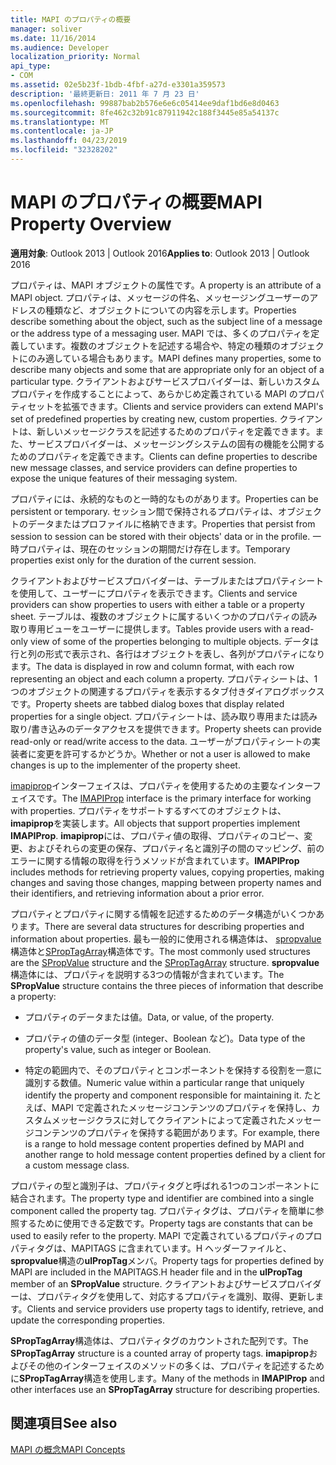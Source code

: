 ```yaml
---
title: MAPI のプロパティの概要
manager: soliver
ms.date: 11/16/2014
ms.audience: Developer
localization_priority: Normal
api_type:
- COM
ms.assetid: 02e5b23f-1bdb-4fbf-a27d-e3301a359573
description: '最終更新日: 2011 年 7 月 23 日'
ms.openlocfilehash: 99887bab2b576e6e6c05414ee9daf1bd6e8d0463
ms.sourcegitcommit: 8fe462c32b91c87911942c188f3445e85a54137c
ms.translationtype: MT
ms.contentlocale: ja-JP
ms.lasthandoff: 04/23/2019
ms.locfileid: "32328202"
---
```

# <a name="mapi-property-overview"></a><span data-ttu-id="ccd7b-103">MAPI のプロパティの概要</span><span class="sxs-lookup"><span data-stu-id="ccd7b-103">MAPI Property Overview</span></span>

  
  
<span data-ttu-id="ccd7b-104">**適用対象**: Outlook 2013 | Outlook 2016</span><span class="sxs-lookup"><span data-stu-id="ccd7b-104">**Applies to**: Outlook 2013 | Outlook 2016</span></span> 
  
<span data-ttu-id="ccd7b-105">プロパティは、MAPI オブジェクトの属性です。</span><span class="sxs-lookup"><span data-stu-id="ccd7b-105">A property is an attribute of a MAPI object.</span></span> <span data-ttu-id="ccd7b-106">プロパティは、メッセージの件名、メッセージングユーザーのアドレスの種類など、オブジェクトについての内容を示します。</span><span class="sxs-lookup"><span data-stu-id="ccd7b-106">Properties describe something about the object, such as the subject line of a message or the address type of a messaging user.</span></span> <span data-ttu-id="ccd7b-107">MAPI では、多くのプロパティを定義しています。複数のオブジェクトを記述する場合や、特定の種類のオブジェクトにのみ適している場合もあります。</span><span class="sxs-lookup"><span data-stu-id="ccd7b-107">MAPI defines many properties, some to describe many objects and some that are appropriate only for an object of a particular type.</span></span> <span data-ttu-id="ccd7b-108">クライアントおよびサービスプロバイダーは、新しいカスタムプロパティを作成することによって、あらかじめ定義されている MAPI のプロパティセットを拡張できます。</span><span class="sxs-lookup"><span data-stu-id="ccd7b-108">Clients and service providers can extend MAPI's set of predefined properties by creating new, custom properties.</span></span> <span data-ttu-id="ccd7b-109">クライアントは、新しいメッセージクラスを記述するためのプロパティを定義できます。また、サービスプロバイダーは、メッセージングシステムの固有の機能を公開するためのプロパティを定義できます。</span><span class="sxs-lookup"><span data-stu-id="ccd7b-109">Clients can define properties to describe new message classes, and service providers can define properties to expose the unique features of their messaging system.</span></span>
  
<span data-ttu-id="ccd7b-110">プロパティには、永続的なものと一時的なものがあります。</span><span class="sxs-lookup"><span data-stu-id="ccd7b-110">Properties can be persistent or temporary.</span></span> <span data-ttu-id="ccd7b-111">セッション間で保持されるプロパティは、オブジェクトのデータまたはプロファイルに格納できます。</span><span class="sxs-lookup"><span data-stu-id="ccd7b-111">Properties that persist from session to session can be stored with their objects' data or in the profile.</span></span> <span data-ttu-id="ccd7b-112">一時プロパティは、現在のセッションの期間だけ存在します。</span><span class="sxs-lookup"><span data-stu-id="ccd7b-112">Temporary properties exist only for the duration of the current session.</span></span> 
  
<span data-ttu-id="ccd7b-113">クライアントおよびサービスプロバイダーは、テーブルまたはプロパティシートを使用して、ユーザーにプロパティを表示できます。</span><span class="sxs-lookup"><span data-stu-id="ccd7b-113">Clients and service providers can show properties to users with either a table or a property sheet.</span></span> <span data-ttu-id="ccd7b-114">テーブルは、複数のオブジェクトに属するいくつかのプロパティの読み取り専用ビューをユーザーに提供します。</span><span class="sxs-lookup"><span data-stu-id="ccd7b-114">Tables provide users with a read-only view of some of the properties belonging to multiple objects.</span></span> <span data-ttu-id="ccd7b-115">データは行と列の形式で表示され、各行はオブジェクトを表し、各列がプロパティになります。</span><span class="sxs-lookup"><span data-stu-id="ccd7b-115">The data is displayed in row and column format, with each row representing an object and each column a property.</span></span> <span data-ttu-id="ccd7b-116">プロパティシートは、1つのオブジェクトの関連するプロパティを表示するタブ付きダイアログボックスです。</span><span class="sxs-lookup"><span data-stu-id="ccd7b-116">Property sheets are tabbed dialog boxes that display related properties for a single object.</span></span> <span data-ttu-id="ccd7b-117">プロパティシートは、読み取り専用または読み取り/書き込みのデータアクセスを提供できます。</span><span class="sxs-lookup"><span data-stu-id="ccd7b-117">Property sheets can provide read-only or read/write access to the data.</span></span> <span data-ttu-id="ccd7b-118">ユーザーがプロパティシートの実装者に変更を許可するかどうか。</span><span class="sxs-lookup"><span data-stu-id="ccd7b-118">Whether or not a user is allowed to make changes is up to the implementer of the property sheet.</span></span>
  
<span data-ttu-id="ccd7b-119">[imapiprop](imapipropiunknown.md)インターフェイスは、プロパティを使用するための主要なインターフェイスです。</span><span class="sxs-lookup"><span data-stu-id="ccd7b-119">The [IMAPIProp](imapipropiunknown.md) interface is the primary interface for working with properties.</span></span> <span data-ttu-id="ccd7b-120">プロパティをサポートするすべてのオブジェクトは、 **imapiprop**を実装します。</span><span class="sxs-lookup"><span data-stu-id="ccd7b-120">All objects that support properties implement **IMAPIProp**.</span></span> <span data-ttu-id="ccd7b-121">**imapiprop**には、プロパティ値の取得、プロパティのコピー、変更、およびそれらの変更の保存、プロパティ名と識別子の間のマッピング、前のエラーに関する情報の取得を行うメソッドが含まれています。</span><span class="sxs-lookup"><span data-stu-id="ccd7b-121">**IMAPIProp** includes methods for retrieving property values, copying properties, making changes and saving those changes, mapping between property names and their identifiers, and retrieving information about a prior error.</span></span> 
  
<span data-ttu-id="ccd7b-122">プロパティとプロパティに関する情報を記述するためのデータ構造がいくつかあります。</span><span class="sxs-lookup"><span data-stu-id="ccd7b-122">There are several data structures for describing properties and information about properties.</span></span> <span data-ttu-id="ccd7b-123">最も一般的に使用される構造体は、 [spropvalue](spropvalue.md)構造体と[SPropTagArray](sproptagarray.md)構造体です。</span><span class="sxs-lookup"><span data-stu-id="ccd7b-123">The most commonly used structures are the [SPropValue](spropvalue.md) structure and the [SPropTagArray](sproptagarray.md) structure.</span></span> <span data-ttu-id="ccd7b-124">**spropvalue**構造体には、プロパティを説明する3つの情報が含まれています。</span><span class="sxs-lookup"><span data-stu-id="ccd7b-124">The **SPropValue** structure contains the three pieces of information that describe a property:</span></span> 
  
- <span data-ttu-id="ccd7b-125">プロパティのデータまたは値。</span><span class="sxs-lookup"><span data-stu-id="ccd7b-125">Data, or value, of the property.</span></span>
    
- <span data-ttu-id="ccd7b-126">プロパティの値のデータ型 (integer、Boolean など)。</span><span class="sxs-lookup"><span data-stu-id="ccd7b-126">Data type of the property's value, such as integer or Boolean.</span></span> 
    
- <span data-ttu-id="ccd7b-127">特定の範囲内で、そのプロパティとコンポーネントを保持する役割を一意に識別する数値。</span><span class="sxs-lookup"><span data-stu-id="ccd7b-127">Numeric value within a particular range that uniquely identify the property and component responsible for maintaining it.</span></span> <span data-ttu-id="ccd7b-128">たとえば、MAPI で定義されたメッセージコンテンツのプロパティを保持し、カスタムメッセージクラスに対してクライアントによって定義されたメッセージコンテンツのプロパティを保持する範囲があります。</span><span class="sxs-lookup"><span data-stu-id="ccd7b-128">For example, there is a range to hold message content properties defined by MAPI and another range to hold message content properties defined by a client for a custom message class.</span></span> 
    
<span data-ttu-id="ccd7b-129">プロパティの型と識別子は、プロパティタグと呼ばれる1つのコンポーネントに結合されます。</span><span class="sxs-lookup"><span data-stu-id="ccd7b-129">The property type and identifier are combined into a single component called the property tag.</span></span> <span data-ttu-id="ccd7b-130">プロパティタグは、プロパティを簡単に参照するために使用できる定数です。</span><span class="sxs-lookup"><span data-stu-id="ccd7b-130">Property tags are constants that can be used to easily refer to the property.</span></span> <span data-ttu-id="ccd7b-131">MAPI で定義されているプロパティのプロパティタグは、MAPITAGS に含まれています。H ヘッダーファイルと、 **spropvalue**構造の**ulPropTag**メンバ。</span><span class="sxs-lookup"><span data-stu-id="ccd7b-131">Property tags for properties defined by MAPI are included in the MAPITAGS.H header file and in the **ulPropTag** member of an **SPropValue** structure.</span></span> <span data-ttu-id="ccd7b-132">クライアントおよびサービスプロバイダーは、プロパティタグを使用して、対応するプロパティを識別、取得、更新します。</span><span class="sxs-lookup"><span data-stu-id="ccd7b-132">Clients and service providers use property tags to identify, retrieve, and update the corresponding properties.</span></span> 
  
<span data-ttu-id="ccd7b-133">**SPropTagArray**構造体は、プロパティタグのカウントされた配列です。</span><span class="sxs-lookup"><span data-stu-id="ccd7b-133">The **SPropTagArray** structure is a counted array of property tags.</span></span> <span data-ttu-id="ccd7b-134">**imapiprop**およびその他のインターフェイスのメソッドの多くは、プロパティを記述するために**SPropTagArray**構造を使用します。</span><span class="sxs-lookup"><span data-stu-id="ccd7b-134">Many of the methods in **IMAPIProp** and other interfaces use an **SPropTagArray** structure for describing properties.</span></span> 
  
## <a name="see-also"></a><span data-ttu-id="ccd7b-135">関連項目</span><span class="sxs-lookup"><span data-stu-id="ccd7b-135">See also</span></span>



[<span data-ttu-id="ccd7b-136">MAPI の概念</span><span class="sxs-lookup"><span data-stu-id="ccd7b-136">MAPI Concepts</span></span>](mapi-concepts.md)

